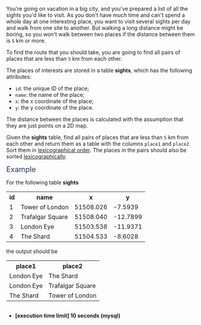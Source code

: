 <p>You're going on vacation in a big city, and you've prepared a list of all the sights you'd like to visit. As you don't have much time and can't spend a whole day at one interesting place, you want to visit several sights per day and walk from one site to another. But walking a long distance might be boring, so you won't walk between two places if the distance between them is <code>5</code> km or more.</p>
<p>To find the route that you should take, you are going to find all pairs of places that are less than <code>5</code> km from each other.</p>
<p>The places of interests are stored in a table <strong>sights</strong>, which has the following attributes:</p>
<ul>
<li><code>id</code>: the unique ID of the place;</li>
<li><code>name</code>: the name of the place;</li>
<li><code>x</code>: the x coordinate of the place;</li>
<li><code>y</code>: the y coordinate of the place.</li>
</ul>
<p>The distance between the places is calculated with the assumption that they are just points on a 2D map.</p>
<p>Given the <strong>sights</strong> table, find all pairs of places that are less than <code>5</code> km from each other and return them as a table with the columns <code>place1</code> and <code>place2</code>. Sort them in <a href="keyword://lexicographical-order-for-arrays" target="_blank">lexicographical order</a>. The places in the pairs should also be sorted <a href="keyword://lexicographical-order-for-strings" target="_blank">lexicographically</a>.</p>
<p><span class="markdown--header" style="color:#2b3b52;font-size:1.4em">Example</span></p>
<p>For the following table <strong>sights</strong></p>
<table>
  <tr>
    <th>id</th>
    <th>name</th>
    <th>x</th>
    <th>y</th>
  </tr>
  <tr>
    <td>1</td>
    <td>Tower of London</td>
    <td>51508.026</td>
    <td>-7.5939</td>
  </tr>
  <tr>
    <td>2</td>
    <td>Trafalgar Square</td>
    <td>51508.040</td>
    <td>-12.7899</td>
  </tr>    
  <tr>
    <td>3</td>
    <td>London Eye</td>
    <td>51503.538</td>
    <td>-11.9371</td>
  </tr>
  <tr>
    <td>4</td>
    <td>The Shard</td>
    <td>51504.533</td>
    <td>-8.6028</td>
  </tr>    
</table>
<p>the output should be</p>
<table>
 <tr>
   <th>place1</th>
   <th>place2</th>
 </tr>
 <tr>
   <td>London Eye</td>
   <td>The Shard</td>
 </tr>
 <tr>
   <td>London Eye</td>
   <td>Trafalgar Square</td>
 </tr>
  <tr>
   <td>The Shard</td>
   <td>Tower of London</td>
 </tr>
</table>
<p><img src="https://codesignal.s3.amazonaws.com/tasks/placesOfInterestPairs/img/ex.png?_tm=1611825436072" alt /></p>
<ul>
<li><strong>[execution time limit] 10 seconds (mysql)</strong></li>
</ul>
